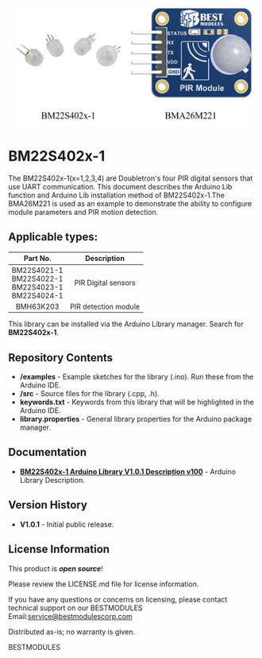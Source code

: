 <div align=center>
<img src="https://github.com/BestModules-Libraries/img/blob/main/BM22S402x-1_ BMA26M221_V1.0.png" width="480" height="240"> 
</div> 


BM22S402x-1
===========================================================

The BM22S402x-1(x=1,2,3,4) are Doubletron's four PIR digital sensors that use UART communication. This document describes the Arduino Lib function and Arduino Lib installation method of BM22S402x-1.The BMA26M221 is used as an example to demonstrate the ability to configure module parameters and PIR motion detection.

## Applicable types:
<div align=center>

|Part No.   |Description                   |
|:---------:|:----------------------------:|
|BM22S4021-1  <br> BM22S4022-1  <br> BM22S4023-1  <br> BM22S4024-1|PIR Digital sensors|
|BMH63K203  |PIR detection module|

</div> 

This library can be installed via the Arduino Library manager. Search for **BM22S402x-1**. 

Repository Contents
-------------------

* **/examples** - Example sketches for the library (.ino). Run these from the Arduino IDE. 
* **/src** - Source files for the library (.cpp, .h).
* **keywords.txt** - Keywords from this library that will be highlighted in the Arduino IDE. 
* **library.properties** - General library properties for the Arduino package manager. 

Documentation 
-------------------

* **[BM22S402x-1 Arduino Library V1.0.1 Description v100]( https://www.bestmodulescorp.com/bm22s402x-1.html#tab-product2 )** - Arduino Library Description.

Version History  
-------------------

* **V1.0.1** - Initial public release.

License Information
-------------------

This product is _**open source**_! 

Please review the LICENSE.md file for license information. 

If you have any questions or concerns on licensing, please contact technical support on our BESTMODULES Email:service@bestmodulescorp.com

Distributed as-is; no warranty is given.

BESTMODULES
